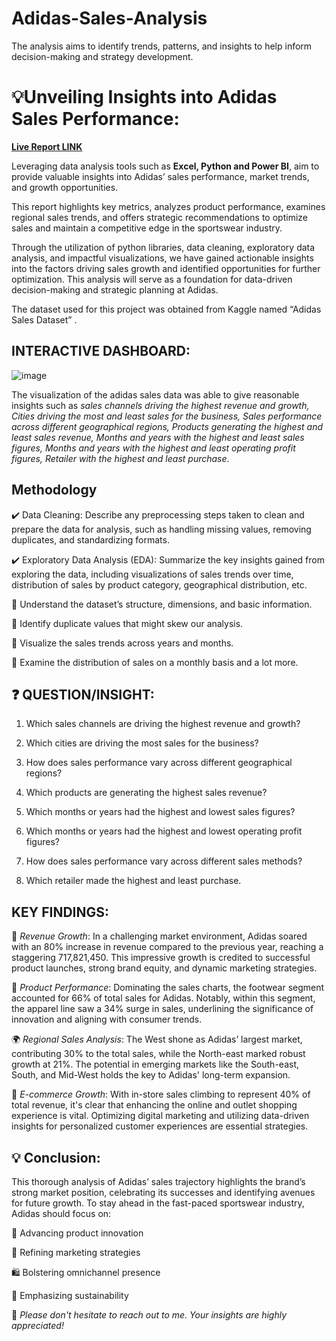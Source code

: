 # Adidas-Sales-Analysis
The analysis aims to identify trends, patterns, and insights to help inform decision-making and strategy development.

# 💡Unveiling Insights into Adidas Sales Performance:

**[Live Report LINK](https://app.powerbi.com/view?r=eyJrIjoiZGMzY2FkNzctYTE5Yy00M2IzLWEzNmMtMGEwOWQ2MTYyYTZiIiwidCI6ImM2ZTU0OWIzLTVmNDUtNDAzMi1hYWU5LWQ0MjQ0ZGM1YjJjNCJ9)**

Leveraging data analysis tools such as **Excel, Python and Power BI**, aim to provide valuable insights into Adidas’ sales performance, market trends, and growth opportunities. 

This report highlights key metrics, analyzes product performance, examines regional sales trends, and offers strategic recommendations to optimize sales and maintain a competitive edge in the sportswear industry. 

Through the utilization of python libraries, data cleaning, exploratory data analysis, and impactful visualizations, we have gained actionable insights into the factors driving sales growth and identified opportunities for further optimization. This analysis will serve as a foundation for data-driven decision-making and strategic planning at Adidas.

The dataset used for this project was obtained from Kaggle named “Adidas Sales Dataset” .

## INTERACTIVE DASHBOARD:

![image](https://github.com/Shubhanshi-chauhan/Adidas-Sales-Analysis/assets/154693626/760389b2-2300-4f4d-aa3f-93d156dc0f9c)


The visualization of the adidas sales data was able to give reasonable insights such as *sales channels driving the highest revenue and growth, Cities driving the most and least sales for the business, Sales performance across different geographical regions, Products generating the highest and least sales revenue, Months and years with the highest and least sales figures, Months and years with the highest and least operating profit figures, Retailer with the highest and least purchase*.

## Methodology
✔️ Data Cleaning: Describe any preprocessing steps taken to clean and prepare the data for analysis, such as handling missing values, removing duplicates, and standardizing formats.

✔️ Exploratory Data Analysis (EDA): Summarize the key insights gained from exploring the data, including visualizations of sales trends over time, distribution of sales by product category, geographical distribution, etc.

  🔸 Understand the dataset’s structure, dimensions, and basic information.
  
  🔸 Identify duplicate values that might skew our analysis.
  
  🔸 Visualize the sales trends across years and months.
  
  🔸 Examine the distribution of sales on a monthly basis and a lot more.

## ❓  QUESTION/INSIGHT:

1. Which sales channels are driving the highest revenue and growth?

2. Which cities are driving the most sales for the business?

3. How does sales performance vary across different geographical regions?

4. Which products are generating the highest sales revenue?

5. Which months or years had the highest and lowest sales figures?

6. Which months or years had the highest and lowest operating profit figures?

7. How does sales performance vary across different sales methods?

8. Which retailer made the highest and least purchase.

## KEY FINDINGS:

🚀 *Revenue Growth*: In a challenging market environment, Adidas soared with an 80% increase in revenue compared to the previous year, reaching a staggering 717,821,450. This impressive growth is credited to successful product launches, strong brand equity, and dynamic marketing strategies.

👟 *Product Performance*: Dominating the sales charts, the footwear segment accounted for 66% of total sales for Adidas. Notably, within this segment, the apparel line saw a 34% surge in sales, underlining the significance of innovation and aligning with consumer trends.

🌍 *Regional Sales Analysis*: The West shone as Adidas’ largest market, contributing 30% to the total sales, while the North-east marked robust growth at 21%. The potential in emerging markets like the South-east, South, and Mid-West holds the key to Adidas' long-term expansion.

📱 *E-commerce Growth*: With in-store sales climbing to represent 40% of total revenue, it's clear that enhancing the online and outlet shopping experience is vital. Optimizing digital marketing and utilizing data-driven insights for personalized customer experiences are essential strategies.

## 💡 Conclusion:

This thorough analysis of Adidas’ sales trajectory highlights the brand’s strong market position, celebrating its successes and identifying avenues for future growth. To stay ahead in the fast-paced sportswear industry, Adidas should focus on:

🔧 Advancing product innovation

🎯 Refining marketing strategies

🛍️ Bolstering omnichannel presence

🌱 Emphasizing sustainability

🌟 *Please don't hesitate to reach out to me. Your insights are highly appreciated!*
